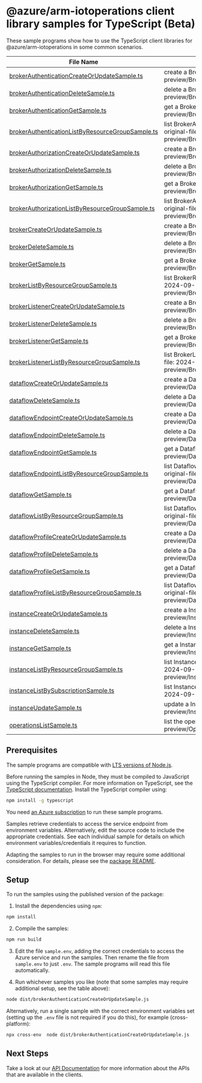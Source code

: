 # @azure/arm-iotoperations client library samples for TypeScript (Beta)

These sample programs show how to use the TypeScript client libraries for @azure/arm-iotoperations in some common scenarios.

| **File Name**                                                                                     | **Description**                                                                                                                                                   |
| ------------------------------------------------------------------------------------------------- | ----------------------------------------------------------------------------------------------------------------------------------------------------------------- |
| [brokerAuthenticationCreateOrUpdateSample.ts][brokerauthenticationcreateorupdatesample]           | create a BrokerAuthenticationResource x-ms-original-file: 2024-09-15-preview/BrokerAuthentication_CreateOrUpdate_Complex.json                                     |
| [brokerAuthenticationDeleteSample.ts][brokerauthenticationdeletesample]                           | delete a BrokerAuthenticationResource x-ms-original-file: 2024-09-15-preview/BrokerAuthentication_Delete_MaximumSet_Gen.json                                      |
| [brokerAuthenticationGetSample.ts][brokerauthenticationgetsample]                                 | get a BrokerAuthenticationResource x-ms-original-file: 2024-09-15-preview/BrokerAuthentication_Get_MaximumSet_Gen.json                                            |
| [brokerAuthenticationListByResourceGroupSample.ts][brokerauthenticationlistbyresourcegroupsample] | list BrokerAuthenticationResource resources by BrokerResource x-ms-original-file: 2024-09-15-preview/BrokerAuthentication_ListByResourceGroup_MaximumSet_Gen.json |
| [brokerAuthorizationCreateOrUpdateSample.ts][brokerauthorizationcreateorupdatesample]             | create a BrokerAuthorizationResource x-ms-original-file: 2024-09-15-preview/BrokerAuthorization_CreateOrUpdate_Complex.json                                       |
| [brokerAuthorizationDeleteSample.ts][brokerauthorizationdeletesample]                             | delete a BrokerAuthorizationResource x-ms-original-file: 2024-09-15-preview/BrokerAuthorization_Delete_MaximumSet_Gen.json                                        |
| [brokerAuthorizationGetSample.ts][brokerauthorizationgetsample]                                   | get a BrokerAuthorizationResource x-ms-original-file: 2024-09-15-preview/BrokerAuthorization_Get_MaximumSet_Gen.json                                              |
| [brokerAuthorizationListByResourceGroupSample.ts][brokerauthorizationlistbyresourcegroupsample]   | list BrokerAuthorizationResource resources by BrokerResource x-ms-original-file: 2024-09-15-preview/BrokerAuthorization_ListByResourceGroup_MaximumSet_Gen.json   |
| [brokerCreateOrUpdateSample.ts][brokercreateorupdatesample]                                       | create a BrokerResource x-ms-original-file: 2024-09-15-preview/Broker_CreateOrUpdate_Complex.json                                                                 |
| [brokerDeleteSample.ts][brokerdeletesample]                                                       | delete a BrokerResource x-ms-original-file: 2024-09-15-preview/Broker_Delete_MaximumSet_Gen.json                                                                  |
| [brokerGetSample.ts][brokergetsample]                                                             | get a BrokerResource x-ms-original-file: 2024-09-15-preview/Broker_Get_MaximumSet_Gen.json                                                                        |
| [brokerListByResourceGroupSample.ts][brokerlistbyresourcegroupsample]                             | list BrokerResource resources by InstanceResource x-ms-original-file: 2024-09-15-preview/Broker_ListByResourceGroup_MaximumSet_Gen.json                           |
| [brokerListenerCreateOrUpdateSample.ts][brokerlistenercreateorupdatesample]                       | create a BrokerListenerResource x-ms-original-file: 2024-09-15-preview/BrokerListener_CreateOrUpdate_Complex.json                                                 |
| [brokerListenerDeleteSample.ts][brokerlistenerdeletesample]                                       | delete a BrokerListenerResource x-ms-original-file: 2024-09-15-preview/BrokerListener_Delete_MaximumSet_Gen.json                                                  |
| [brokerListenerGetSample.ts][brokerlistenergetsample]                                             | get a BrokerListenerResource x-ms-original-file: 2024-09-15-preview/BrokerListener_Get_MaximumSet_Gen.json                                                        |
| [brokerListenerListByResourceGroupSample.ts][brokerlistenerlistbyresourcegroupsample]             | list BrokerListenerResource resources by BrokerResource x-ms-original-file: 2024-09-15-preview/BrokerListener_ListByResourceGroup_MaximumSet_Gen.json             |
| [dataflowCreateOrUpdateSample.ts][dataflowcreateorupdatesample]                                   | create a DataflowResource x-ms-original-file: 2024-09-15-preview/Dataflow_CreateOrUpdate_ComplexContextualization.json                                            |
| [dataflowDeleteSample.ts][dataflowdeletesample]                                                   | delete a DataflowResource x-ms-original-file: 2024-09-15-preview/Dataflow_Delete_MaximumSet_Gen.json                                                              |
| [dataflowEndpointCreateOrUpdateSample.ts][dataflowendpointcreateorupdatesample]                   | create a DataflowEndpointResource x-ms-original-file: 2024-09-15-preview/DataflowEndpoint_CreateOrUpdate_ADLSv2.json                                              |
| [dataflowEndpointDeleteSample.ts][dataflowendpointdeletesample]                                   | delete a DataflowEndpointResource x-ms-original-file: 2024-09-15-preview/DataflowEndpoint_Delete_MaximumSet_Gen.json                                              |
| [dataflowEndpointGetSample.ts][dataflowendpointgetsample]                                         | get a DataflowEndpointResource x-ms-original-file: 2024-09-15-preview/DataflowEndpoint_Get_MaximumSet_Gen.json                                                    |
| [dataflowEndpointListByResourceGroupSample.ts][dataflowendpointlistbyresourcegroupsample]         | list DataflowEndpointResource resources by InstanceResource x-ms-original-file: 2024-09-15-preview/DataflowEndpoint_ListByResourceGroup_MaximumSet_Gen.json       |
| [dataflowGetSample.ts][dataflowgetsample]                                                         | get a DataflowResource x-ms-original-file: 2024-09-15-preview/Dataflow_Get_MaximumSet_Gen.json                                                                    |
| [dataflowListByResourceGroupSample.ts][dataflowlistbyresourcegroupsample]                         | list DataflowResource resources by DataflowProfileResource x-ms-original-file: 2024-09-15-preview/Dataflow_ListByProfileResource_MaximumSet_Gen.json              |
| [dataflowProfileCreateOrUpdateSample.ts][dataflowprofilecreateorupdatesample]                     | create a DataflowProfileResource x-ms-original-file: 2024-09-15-preview/DataflowProfile_CreateOrUpdate_MaximumSet_Gen.json                                        |
| [dataflowProfileDeleteSample.ts][dataflowprofiledeletesample]                                     | delete a DataflowProfileResource x-ms-original-file: 2024-09-15-preview/DataflowProfile_Delete_MaximumSet_Gen.json                                                |
| [dataflowProfileGetSample.ts][dataflowprofilegetsample]                                           | get a DataflowProfileResource x-ms-original-file: 2024-09-15-preview/DataflowProfile_Get_MaximumSet_Gen.json                                                      |
| [dataflowProfileListByResourceGroupSample.ts][dataflowprofilelistbyresourcegroupsample]           | list DataflowProfileResource resources by InstanceResource x-ms-original-file: 2024-09-15-preview/DataflowProfile_ListByResourceGroup_MaximumSet_Gen.json         |
| [instanceCreateOrUpdateSample.ts][instancecreateorupdatesample]                                   | create a InstanceResource x-ms-original-file: 2024-09-15-preview/Instance_CreateOrUpdate_MaximumSet_Gen.json                                                      |
| [instanceDeleteSample.ts][instancedeletesample]                                                   | delete a InstanceResource x-ms-original-file: 2024-09-15-preview/Instance_Delete_MaximumSet_Gen.json                                                              |
| [instanceGetSample.ts][instancegetsample]                                                         | get a InstanceResource x-ms-original-file: 2024-09-15-preview/Instance_Get_MaximumSet_Gen.json                                                                    |
| [instanceListByResourceGroupSample.ts][instancelistbyresourcegroupsample]                         | list InstanceResource resources by resource group x-ms-original-file: 2024-09-15-preview/Instance_ListByResourceGroup_MaximumSet_Gen.json                         |
| [instanceListBySubscriptionSample.ts][instancelistbysubscriptionsample]                           | list InstanceResource resources by subscription ID x-ms-original-file: 2024-09-15-preview/Instance_ListBySubscription_MaximumSet_Gen.json                         |
| [instanceUpdateSample.ts][instanceupdatesample]                                                   | update a InstanceResource x-ms-original-file: 2024-09-15-preview/Instance_Update_MaximumSet_Gen.json                                                              |
| [operationsListSample.ts][operationslistsample]                                                   | list the operations for the provider x-ms-original-file: 2024-09-15-preview/Operations_List_MaximumSet_Gen.json                                                   |

## Prerequisites

The sample programs are compatible with [LTS versions of Node.js](https://github.com/nodejs/release#release-schedule).

Before running the samples in Node, they must be compiled to JavaScript using the TypeScript compiler. For more information on TypeScript, see the [TypeScript documentation][typescript]. Install the TypeScript compiler using:

```bash
npm install -g typescript
```

You need [an Azure subscription][freesub] to run these sample programs.

Samples retrieve credentials to access the service endpoint from environment variables. Alternatively, edit the source code to include the appropriate credentials. See each individual sample for details on which environment variables/credentials it requires to function.

Adapting the samples to run in the browser may require some additional consideration. For details, please see the [package README][package].

## Setup

To run the samples using the published version of the package:

1. Install the dependencies using `npm`:

```bash
npm install
```

2. Compile the samples:

```bash
npm run build
```

3. Edit the file `sample.env`, adding the correct credentials to access the Azure service and run the samples. Then rename the file from `sample.env` to just `.env`. The sample programs will read this file automatically.

4. Run whichever samples you like (note that some samples may require additional setup, see the table above):

```bash
node dist/brokerAuthenticationCreateOrUpdateSample.js
```

Alternatively, run a single sample with the correct environment variables set (setting up the `.env` file is not required if you do this), for example (cross-platform):

```bash
npx cross-env  node dist/brokerAuthenticationCreateOrUpdateSample.js
```

## Next Steps

Take a look at our [API Documentation][apiref] for more information about the APIs that are available in the clients.

[brokerauthenticationcreateorupdatesample]: https://github.com/Azure/azure-sdk-for-js/blob/main/sdk/iotoperations/arm-iotoperations/samples/v1-beta/typescript/src/brokerAuthenticationCreateOrUpdateSample.ts
[brokerauthenticationdeletesample]: https://github.com/Azure/azure-sdk-for-js/blob/main/sdk/iotoperations/arm-iotoperations/samples/v1-beta/typescript/src/brokerAuthenticationDeleteSample.ts
[brokerauthenticationgetsample]: https://github.com/Azure/azure-sdk-for-js/blob/main/sdk/iotoperations/arm-iotoperations/samples/v1-beta/typescript/src/brokerAuthenticationGetSample.ts
[brokerauthenticationlistbyresourcegroupsample]: https://github.com/Azure/azure-sdk-for-js/blob/main/sdk/iotoperations/arm-iotoperations/samples/v1-beta/typescript/src/brokerAuthenticationListByResourceGroupSample.ts
[brokerauthorizationcreateorupdatesample]: https://github.com/Azure/azure-sdk-for-js/blob/main/sdk/iotoperations/arm-iotoperations/samples/v1-beta/typescript/src/brokerAuthorizationCreateOrUpdateSample.ts
[brokerauthorizationdeletesample]: https://github.com/Azure/azure-sdk-for-js/blob/main/sdk/iotoperations/arm-iotoperations/samples/v1-beta/typescript/src/brokerAuthorizationDeleteSample.ts
[brokerauthorizationgetsample]: https://github.com/Azure/azure-sdk-for-js/blob/main/sdk/iotoperations/arm-iotoperations/samples/v1-beta/typescript/src/brokerAuthorizationGetSample.ts
[brokerauthorizationlistbyresourcegroupsample]: https://github.com/Azure/azure-sdk-for-js/blob/main/sdk/iotoperations/arm-iotoperations/samples/v1-beta/typescript/src/brokerAuthorizationListByResourceGroupSample.ts
[brokercreateorupdatesample]: https://github.com/Azure/azure-sdk-for-js/blob/main/sdk/iotoperations/arm-iotoperations/samples/v1-beta/typescript/src/brokerCreateOrUpdateSample.ts
[brokerdeletesample]: https://github.com/Azure/azure-sdk-for-js/blob/main/sdk/iotoperations/arm-iotoperations/samples/v1-beta/typescript/src/brokerDeleteSample.ts
[brokergetsample]: https://github.com/Azure/azure-sdk-for-js/blob/main/sdk/iotoperations/arm-iotoperations/samples/v1-beta/typescript/src/brokerGetSample.ts
[brokerlistbyresourcegroupsample]: https://github.com/Azure/azure-sdk-for-js/blob/main/sdk/iotoperations/arm-iotoperations/samples/v1-beta/typescript/src/brokerListByResourceGroupSample.ts
[brokerlistenercreateorupdatesample]: https://github.com/Azure/azure-sdk-for-js/blob/main/sdk/iotoperations/arm-iotoperations/samples/v1-beta/typescript/src/brokerListenerCreateOrUpdateSample.ts
[brokerlistenerdeletesample]: https://github.com/Azure/azure-sdk-for-js/blob/main/sdk/iotoperations/arm-iotoperations/samples/v1-beta/typescript/src/brokerListenerDeleteSample.ts
[brokerlistenergetsample]: https://github.com/Azure/azure-sdk-for-js/blob/main/sdk/iotoperations/arm-iotoperations/samples/v1-beta/typescript/src/brokerListenerGetSample.ts
[brokerlistenerlistbyresourcegroupsample]: https://github.com/Azure/azure-sdk-for-js/blob/main/sdk/iotoperations/arm-iotoperations/samples/v1-beta/typescript/src/brokerListenerListByResourceGroupSample.ts
[dataflowcreateorupdatesample]: https://github.com/Azure/azure-sdk-for-js/blob/main/sdk/iotoperations/arm-iotoperations/samples/v1-beta/typescript/src/dataflowCreateOrUpdateSample.ts
[dataflowdeletesample]: https://github.com/Azure/azure-sdk-for-js/blob/main/sdk/iotoperations/arm-iotoperations/samples/v1-beta/typescript/src/dataflowDeleteSample.ts
[dataflowendpointcreateorupdatesample]: https://github.com/Azure/azure-sdk-for-js/blob/main/sdk/iotoperations/arm-iotoperations/samples/v1-beta/typescript/src/dataflowEndpointCreateOrUpdateSample.ts
[dataflowendpointdeletesample]: https://github.com/Azure/azure-sdk-for-js/blob/main/sdk/iotoperations/arm-iotoperations/samples/v1-beta/typescript/src/dataflowEndpointDeleteSample.ts
[dataflowendpointgetsample]: https://github.com/Azure/azure-sdk-for-js/blob/main/sdk/iotoperations/arm-iotoperations/samples/v1-beta/typescript/src/dataflowEndpointGetSample.ts
[dataflowendpointlistbyresourcegroupsample]: https://github.com/Azure/azure-sdk-for-js/blob/main/sdk/iotoperations/arm-iotoperations/samples/v1-beta/typescript/src/dataflowEndpointListByResourceGroupSample.ts
[dataflowgetsample]: https://github.com/Azure/azure-sdk-for-js/blob/main/sdk/iotoperations/arm-iotoperations/samples/v1-beta/typescript/src/dataflowGetSample.ts
[dataflowlistbyresourcegroupsample]: https://github.com/Azure/azure-sdk-for-js/blob/main/sdk/iotoperations/arm-iotoperations/samples/v1-beta/typescript/src/dataflowListByResourceGroupSample.ts
[dataflowprofilecreateorupdatesample]: https://github.com/Azure/azure-sdk-for-js/blob/main/sdk/iotoperations/arm-iotoperations/samples/v1-beta/typescript/src/dataflowProfileCreateOrUpdateSample.ts
[dataflowprofiledeletesample]: https://github.com/Azure/azure-sdk-for-js/blob/main/sdk/iotoperations/arm-iotoperations/samples/v1-beta/typescript/src/dataflowProfileDeleteSample.ts
[dataflowprofilegetsample]: https://github.com/Azure/azure-sdk-for-js/blob/main/sdk/iotoperations/arm-iotoperations/samples/v1-beta/typescript/src/dataflowProfileGetSample.ts
[dataflowprofilelistbyresourcegroupsample]: https://github.com/Azure/azure-sdk-for-js/blob/main/sdk/iotoperations/arm-iotoperations/samples/v1-beta/typescript/src/dataflowProfileListByResourceGroupSample.ts
[instancecreateorupdatesample]: https://github.com/Azure/azure-sdk-for-js/blob/main/sdk/iotoperations/arm-iotoperations/samples/v1-beta/typescript/src/instanceCreateOrUpdateSample.ts
[instancedeletesample]: https://github.com/Azure/azure-sdk-for-js/blob/main/sdk/iotoperations/arm-iotoperations/samples/v1-beta/typescript/src/instanceDeleteSample.ts
[instancegetsample]: https://github.com/Azure/azure-sdk-for-js/blob/main/sdk/iotoperations/arm-iotoperations/samples/v1-beta/typescript/src/instanceGetSample.ts
[instancelistbyresourcegroupsample]: https://github.com/Azure/azure-sdk-for-js/blob/main/sdk/iotoperations/arm-iotoperations/samples/v1-beta/typescript/src/instanceListByResourceGroupSample.ts
[instancelistbysubscriptionsample]: https://github.com/Azure/azure-sdk-for-js/blob/main/sdk/iotoperations/arm-iotoperations/samples/v1-beta/typescript/src/instanceListBySubscriptionSample.ts
[instanceupdatesample]: https://github.com/Azure/azure-sdk-for-js/blob/main/sdk/iotoperations/arm-iotoperations/samples/v1-beta/typescript/src/instanceUpdateSample.ts
[operationslistsample]: https://github.com/Azure/azure-sdk-for-js/blob/main/sdk/iotoperations/arm-iotoperations/samples/v1-beta/typescript/src/operationsListSample.ts
[apiref]: https://docs.microsoft.com/javascript/api/@azure/arm-iotoperations?view=azure-node-preview
[freesub]: https://azure.microsoft.com/free/
[package]: https://github.com/Azure/azure-sdk-for-js/tree/main/sdk/iotoperations/arm-iotoperations/README.md
[typescript]: https://www.typescriptlang.org/docs/home.html
